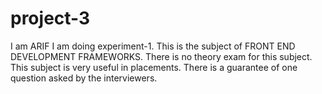 # project-3
I am ARIF
I am doing experiment-1.
This is the subject of FRONT END DEVELOPMENT FRAMEWORKS.
There is no theory exam for this subject.
This subject is very useful in placements.
There is a guarantee of one question asked by the interviewers.
